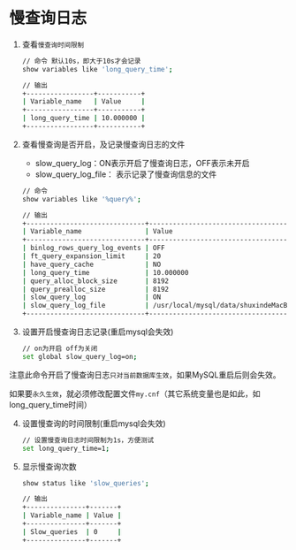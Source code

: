 # 慢查询日志

1. 查看`慢查询时间限制`

   ```bash
   // 命令 默认10s，即大于10s才会记录
   show variables like 'long_query_time';
   
   // 输出
   +-----------------+-----------+
   | Variable_name   | Value     |
   +-----------------+-----------+
   | long_query_time | 10.000000 |
   +-----------------+-----------+
   ```

2. 查看慢查询是否开启，及记录慢查询日志的文件

   * slow_query_log：ON表示开启了慢查询日志，OFF表示未开启
   * slow_query_log_file： 表示记录了慢查询信息的文件

   ```bash
   // 命令
   show variables like '%query%';
   
   // 输出
   +------------------------------+----------------------------------------------------+
   | Variable_name                | Value                                              |
   +------------------------------+----------------------------------------------------+
   | binlog_rows_query_log_events | OFF                                                |
   | ft_query_expansion_limit     | 20                                                 |
   | have_query_cache             | NO                                                 |
   | long_query_time              | 10.000000                                          |
   | query_alloc_block_size       | 8192                                               |
   | query_prealloc_size          | 8192                                               |
   | slow_query_log               | ON                                                 |
   | slow_query_log_file          | /usr/local/mysql/data/shuxindeMacBook-Pro-slow.log |
   +------------------------------+----------------------------------------------------+
   
   ```

3. 设置开启慢查询日志记录(重启mysql会失效)

   ```bash
   // on为开启 off为关闭
   set global slow_query_log=on;
   ```

注意此命令开启了慢查询日志`只对当前数据库生效`，如果MySQL重启后则会失效。

如果要`永久生效`，就必须修改配置文件`my.cnf`（其它系统变量也是如此，如long_query_time时间）

4. 设置慢查询的时间限制(重启mysql会失效)

   ```bash
   // 设置慢查询日志时间限制为1s，方便测试
   set long_query_time=1;
   ```

5. 显示慢查询次数

   ```bash
   show status like 'slow_queries';
   
   // 输出
   +---------------+-------+
   | Variable_name | Value |
   +---------------+-------+
   | Slow_queries  | 0     |
   +---------------+-------+
   ```


